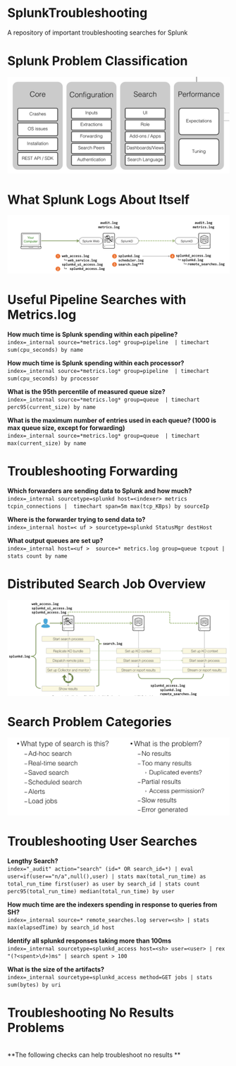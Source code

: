 # SplunkTroubleshooting
A repository of important troubleshooting searches for Splunk

# Splunk Problem Classification
![Image 1](https://github.com/splunkdevabhi/SplunkTroubleshooting/blob/master/Screen%20Shot%202020-09-29%20at%2010.59.44%20AM.png?raw=true)

# What Splunk Logs About Itself
![Image 2](https://github.com/splunkdevabhi/SplunkTroubleshooting/blob/master/What%20Splunk%20logs.png?raw=true) 

# Useful Pipeline Searches with Metrics.log

**How much time is Splunk spending within each pipeline?**
<br />`index=_internal source=*metrics.log* group=pipeline 
| timechart sum(cpu_seconds) by name`

**How much time is Splunk spending within each processor?**
<br />`index=_internal source=*metrics.log* group=pipeline 
| timechart sum(cpu_seconds) by processor`

**What is the 95th percentile of measured queue size?**
<br />`index=_internal source=*metrics.log* group=queue 
| timechart perc95(current_size) by name`

**What is the maximum number of entries used in each queue? 
(1000 is max queue size, except for forwarding)**
<br />`index=_internal source=*metrics.log* group=queue 
| timechart max(current_size) by name`


# Troubleshooting Forwarding 

**Which forwarders are sending data to Splunk and how much?**
<br />`index=_internal sourcetype=splunkd host=<indexer> metrics tcpin_connections
|  timechart span=5m max(tcp_KBps) by sourceIp`

**Where is the forwarder trying to send data to?**
<br />`index=_internal host=< uf > sourcetype=splunkd StatusMgr destHost`

**What output queues are set up?**
<br />`index=_internal host=<uf >  source=* metrics.log group=queue tcpout
| stats count by name`

# Distributed Search Job Overview
![Image 3](https://github.com/splunkdevabhi/SplunkTroubleshooting/blob/master/DSJ%20Overview.png?raw=true)

# Search Problem Categories 
![Image 4](https://github.com/splunkdevabhi/SplunkTroubleshooting/blob/master/Search%20Problems.png?raw=true)

# Troubleshooting User Searches 

**Lengthy Search?**
<br />`index="_audit" action="search" (id=* OR search_id=*) | eval user=if(user=="n/a",null(),user) | stats max(total_run_time) as  total_run_time first(user) as user by search_id
| stats count perc95(total_run_time) median(total_run_time) by user`

**How much time are the indexers spending in response to queries from SH?**
<br />`index=_internal source=* remote_searches.log server=<sh> | stats max(elapsedTime) by search_id host`

**Identify all splunkd responses taking more than 100ms** 
<br />`index=_internal sourcetype=splunkd_access host=<sh> user=<user> | rex "(?<spent>\d+)ms" | search spent > 100`

**What is the size of the artifacts?**
<br />`index=_internal sourcetype=splunkd_access method=GET jobs | stats sum(bytes) by uri`

# Troubleshooting No Results Problems
<br /> **The following checks can help troubleshoot no results **

